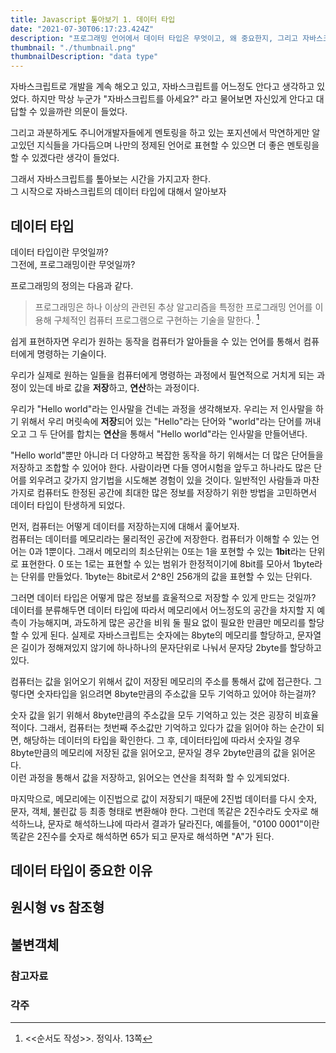```yaml
---
title: Javascript 톺아보기 1. 데이터 타입
date: "2021-07-30T06:17:23.424Z"
description: "프로그래밍 언어에서 데이터 타입은 무엇이고, 왜 중요한지, 그리고 자바스크립트의 데이터 타입은 어떻게 동작하는지 알아보자"
thumbnail: "./thumbnail.png"
thumbnailDescription: "data type"
---
```


자바스크립트로 개발을 계속 해오고 있고, 자바스크립트를 어느정도 안다고 생각하고 있었다.
하지만 막상 누군가 "자바스크립트를 아세요?" 라고 물어보면 자신있게 안다고 대답할 수 있을까란 의문이 들었다.

그리고 과분하게도 주니어개발자들에게 멘토링을 하고 있는 포지션에서 막연하게만 알고있던 지식들을 가다듬으며
나만의 정제된 언어로 표현할 수 있으면 더 좋은 멘토링을 할 수 있겠다란 생각이 들었다.

그래서 자바스크립트를 톺아보는 시간을 가지고자 한다.  
그 시작으로 자바스크립트의 데이터 타입에 대해서 알아보자

## 데이터 타입

데이터 타입이란 무엇일까?  
그전에, 프로그래밍이란 무엇일까?

프로그래밍의 정의는 다음과 같다.

> 프로그래밍은 하나 이상의 관련된 추상 알고리즘을 특정한 프로그래밍 언어를 이용해 구체적인 컴퓨터 프로그램으로 구현하는 기술을 말한다.
> [^1]

쉽게 표현하자면 우리가 원하는 동작을 컴퓨터가 알아들을 수 있는 언어를 통해서 컴퓨터에게 명령하는 기술이다.

우리가 실제로 원하는 일들을 컴퓨터에게 명령하는 과정에서 필연적으로 거치게 되는 과정이 있는데 바로 값을 **저장**하고, **연산**하는 과정이다.

우리가 "Hello world"라는 인사말을 건네는 과정을 생각해보자. 우리는 저 인사말을 하기 위해서 우리 머릿속에 **저장**되어 있는
"Hello"라는 단어와 "world"라는 단어를 꺼내오고 그 두 단어를 합치는 **연산**을 통해서 "Hello world"라는 인사말을 만들어낸다.

"Hello world"뿐만 아니라 더 다양하고 복잡한 동작을 하기 위해서는 더 많은 단어들을 저장하고 조합할 수 있어야 한다.
사람이라면 다들 영어시험을 앞두고 하나라도 많은 단어를 외우려고 갖가지 암기법을 시도해본 경험이 있을 것이다.
일반적인 사람들과 마찬가지로 컴퓨터도 한정된 공간에 최대한 많은 정보를 저장하기 위한 방법을 고민하면서 데이터 타입이 탄생하게 되었다.

먼저, 컴퓨터는 어떻게 데이터를 저장하는지에 대해서 훑어보자.  
컴퓨터는 데이터를 메모리라는 물리적인 공간에 저장한다. 컴퓨터가 이해할 수 있는 언어는 0과 1뿐이다.
그래서 메모리의 최소단위는 0또는 1을 포현할 수 있는 **1bit**라는 단위로 표현한다.
0 또는 1로는 표현할 수 있는 범위가 한정적이기에 8bit를 모아서 1byte라는 단위를 만들었다.
1byte는 8bit로서 2^8인 256개의 값을 표현할 수 있는 단위다.

그러면 데이터 타입은 어떻게 많은 정보를 효울적으로 저장할 수 있게 만드는 것일까?
데이터를 분류해두면 데이터 타입에 따라서 메모리에서 어느정도의 공간을 차지할 지 예측이 가능해지며,
과도하게 많은 공간을 비워 둘 필요 없이 필요한 만큼만 메모리를 할당할 수 있게 된다.
실제로 자바스크립트는 숫자에는 8byte의 메모리를 할당하고, 문자열은 길이가 정해져있지 않기에
하나하나의 문자단위로 나눠서 문자당 2byte를 할당하고 있다.

컴퓨터는 값을 읽어오기 위해서 값이 저장된 메모리의 주소를 통해서 값에 접근한다.
그렇다면 숫자타입을 읽으려면 8byte만큼의 주소값을 모두 기억하고 있어야 하는걸까?

숫자 값을 읽기 위해서 8byte만큼의 주소값을 모두 기억하고 있는 것은 굉장히 비효율적이다.
그래서, 컴퓨터는 첫번째 주소값만 기억하고 있다가 값을 읽어야 하는 순간이 되면, 해당하는 데이터의 타입을 확인한다. 그 후,
데이터타입에 따라서 숫자일 경우 8byte만큼의 메모리에 저장된 값을 읽어오고, 문자일 경우 2byte만큼의 값을 읽어온다.  
이런 과정을 통해서 값을 저장하고, 읽어오는 연산을 최적화 할 수 있게되었다.

마지막으로, 메모리에는 이진법으로 값이 저장되기 때문에 2진법 데이터를 다시 숫자, 문자, 객체, 불린값 등 최종 형태로 변환해야 한다.
그런데 똑같은 2진수라도 숫자로 해석하느냐, 문자로 해석하느냐에 따라서 결과가 달라진다,
예를들어, "0100 0001"이란 똑같은 2진수를 숫자로 해석하면 65가 되고 문자로 해석하면 "A"가 된다.

## 데이터 타입이 중요한 이유

## 원시형 vs 참조형

## 불변객체

### 참고자료

### 각주

[^1]: <<순서도 작성>>. 정익사. 13쪽
